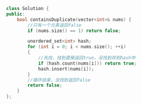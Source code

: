 [存在重复元素]: https://leetcode.cn/problems/contains-duplicate/submissions/630114785/



```c++
class Solution {
public:
    bool containsDuplicate(vector<int>& nums) {
        //只有一个元素返回false
        if (nums.size() == 1) return false;

        unordered_set<int> hash;
        for (int i = 0; i < nums.size(); ++i)
        {
            //先找，找到直接返回true，没找到存到hash中
            if (hash.count(nums[i])) return true;
            hash.insert(nums[i]);
        }
        //循环结束，没找到返回false
        return false;
    }
};
```

